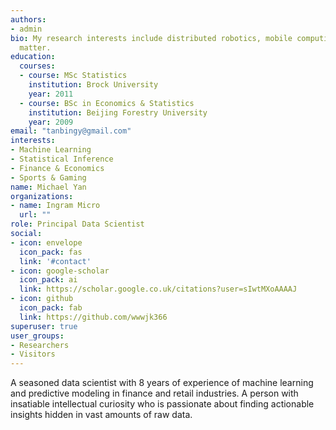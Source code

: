 ```yaml
---
authors:
- admin
bio: My research interests include distributed robotics, mobile computing and programmable
  matter.
education:
  courses:
  - course: MSc Statistics
    institution: Brock University
    year: 2011
  - course: BSc in Economics & Statistics
    institution: Beijing Forestry University
    year: 2009
email: "tanbingy@gmail.com"
interests:
- Machine Learning
- Statistical Inference
- Finance & Economics
- Sports & Gaming
name: Michael Yan
organizations:
- name: Ingram Micro
  url: ""
role: Principal Data Scientist
social:
- icon: envelope
  icon_pack: fas
  link: '#contact'
- icon: google-scholar
  icon_pack: ai
  link: https://scholar.google.co.uk/citations?user=sIwtMXoAAAAJ
- icon: github
  icon_pack: fab
  link: https://github.com/wwwjk366
superuser: true
user_groups:
- Researchers
- Visitors
---
```


A seasoned data scientist with 8 years of experience of machine learning and predictive modeling in finance and retail industries. A person with insatiable intellectual curiosity who is passionate about finding actionable insights hidden in vast amounts of raw data.